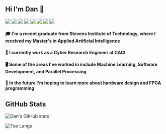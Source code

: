 ## Hi I'm Dan 🐒
<!-- icons with padding -->
![](https://img.shields.io/badge/OS-Linux-informational?style=flat&logo=Linux&logoColor=white&color=2bbc8a)
![](https://img.shields.io/badge/OS-Windows10-informational?style=flat&logo=Windows&logoColor=white&color=2bbc8a)
![](https://img.shields.io/badge/Code-Python3-informational?style=flat&logo=Python&logoColor=white&color=2bbc8a)
![](https://img.shields.io/badge/Code-JavaScript-informational?style=flat&logo=JavaScript&logoColor=white&color=2bbc8a)
![](https://img.shields.io/badge/Tools-Docker-informational?style=flat&logo=Docker&logoColor=white&color=2bbc8a)
![](https://img.shields.io/badge/Platform-TensorFlow-informational?style=flat&logo=TensorFlow&logoColor=white&color=2bbc8a)
![](https://img.shields.io/badge/Platform-PyTorch-informational?style=flat&logo=PyTorch&logoColor=white&color=2bbc8a)
![](https://img.shields.io/badge/Shell-Bash-informational?style=flat&logo=gnu-bash&logoColor=white&color=2bbc8a)

#### 🎓 I'm a recent graduate from Stevens Institute of Technology, where I received my Master's in Applied Artificial Intelligence
#### :office: I currently work as a Cyber Research Engineer at CACI
#### 🖥️ Some of the areas I've worked in include Machine Learning, Software Development, and Parallel Processing
#### 🔎 In the future I'm hoping to learn more about hardware design and FPGA programming


## GitHub Stats
<!-- <p align="center">
  <img src="https://github-readme-stats.vercel.app/api/top-langs/?username=danpelis&layout=compact&theme=swift"/>
</p>
<p align="center">
  <img src="https://github-readme-stats.vercel.app/api?username=danpelis&show_icons=true&theme=swift" />
</p>
 -->

![Dan's GitHub stats](https://github-readme-stats.vercel.app/api?username=danpelis&show_icons=true&theme=swift)

![Top Langs](https://github-readme-stats.vercel.app/api/top-langs/?username=danpelis&layout=compact&theme=swift)
<!--
**danpelis/danpelis** is a ✨ _special_ ✨ repository because its `README.md` (this file) appears on your GitHub profile.

Here are some ideas to get you started:

- 🔭 I’m currently working on ...
- 🌱 I’m currently learning ...
- 👯 I’m looking to collaborate on ...
- 🤔 I’m looking for help with ...
- 💬 Ask me about ...
- 📫 How to reach me: ...
- 😄 Pronouns: ...
- ⚡ Fun fact: ...
-->
